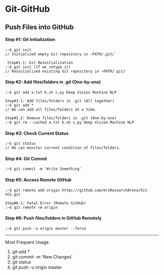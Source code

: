 # Git-GitHub

## Push Files into GitHub

#### Step #1: Git Initialization
	:~$ git init
	// Initialized empty Git repository in ~PATH/.git/

     Step#1.1: Git Reinitialization
	:~$ git init (If we retype it)
	// Reinitialized existing Git repository in ~PATH/.git/

#### Step #2: Add files/folders in .git (One-by-one)
	:~$ git add a.txt b.sh c.py Deep Vision Machine NLP

	Step#3.1: Add files/folders in .git (All together)
	:~$ git add *
	// We can add all files/folders at a time.

	Step#3.2: Remove files/folders in .git (One-by-one)
	:~$ git rm --cached a.txt b.sh c.py Deep Vision Machine NLP

####  Step #3: Check Current Status
	:~$ git status
	// We can monitor current condition of files/folders.

####  Step #4: Git Commit
	:~$ git commit -m 'Write Something'

####  Step #5: Access Remote GitHub
	:~$ git remote add origin https://github.com/mrzResearchArena/Git-VCS.git
	
	Step#6.1: Fatal Error (Remote GitHub)
	:~$ git remote rm origin

####  Step #6: Push files/folders in GitHub Remotely
	:~$ git push -u origin master --force


--------------------------------------------------------------------------------
Most Frequent Usage:
1. git add *
2. git commit -m 'New Changes'
3. git status
4. git push -u origin master
